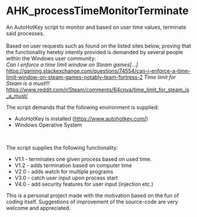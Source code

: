 # AHK_processTimeMonitorTerminate
An AutoHotKey script to monitor and based on user time values, terminate said processes.  
<br/>Based on user requests such as found on the listed sites below, proving that the functionality hereby intently provided is demanded by several people within the Windows user community:    
*Can I enforce a time limit window on Steam games[...]*  
https://gaming.stackexchange.com/questions/74554/can-i-enforce-a-time-limit-window-on-steam-games-notably-team-fortress-2
  *Time limit for Steam is a must!!!*  
https://www.reddit.com/r/Steam/comments/64cnva/time_limit_for_steam_is_a_must/
  
The script demands that the following environment is supplied:
- AutoHotKey is installed (https://www.autohotkey.com/)
- Windows Operative System
<br/>
  
The script supplies the following functionality:
- V1.1 - terminates one given process based on used time.
- V1.2 - adds termination based on computer time
- V2.0 - adds watch for multiple programs
- V3.0 - catch user input upon process start
- V4.0 - add security features for user input (injection etc.)
  
This is a personal project made with the motivation based on the fun of coding itself. Suggestions of improvement of the source-code are very welcome and appreciated.
